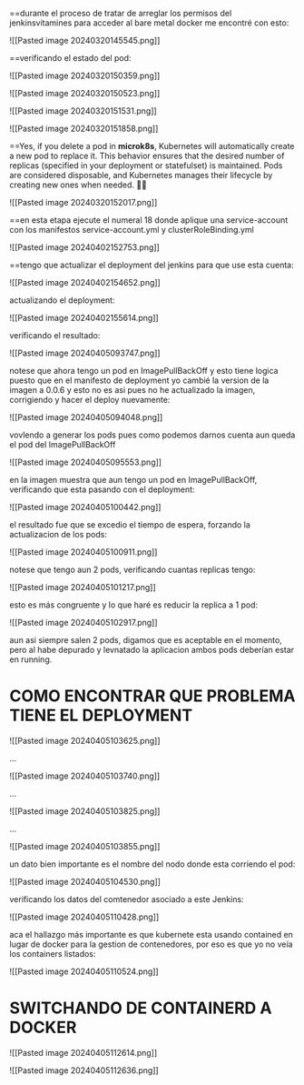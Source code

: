 
==durante el proceso de tratar de arreglar los permisos del jenkinsvitamines para acceder al bare metal docker me encontré con esto:

![[Pasted image 20240320145545.png]]

==verificando el estado del pod:

![[Pasted image 20240320150359.png]]

![[Pasted image 20240320150523.png]]

![[Pasted image 20240320151531.png]]

![[Pasted image 20240320151858.png]]

==Yes, if you delete a pod in **microk8s**, Kubernetes will automatically create a new pod to replace it. This behavior ensures that the desired number of replicas (specified in your deployment or statefulset) is maintained. Pods are considered disposable, and Kubernetes manages their lifecycle by creating new ones when needed. 🚀🌟

![[Pasted image 20240320152017.png]]

==en esta etapa ejecute el numeral 18 donde aplique una service-account con los manifestos service-account.yml y clusterRoleBinding.yml

![[Pasted image 20240402152753.png]]


==tengo que actualizar el deployment del jenkins para que use esta cuenta:

![[Pasted image 20240402154652.png]]


actualizando el deployment:

![[Pasted image 20240402155614.png]]

verificando el resultado:

![[Pasted image 20240405093747.png]]

notese que ahora tengo un pod en ImagePullBackOff y esto tiene logica puesto que en el manifesto de deployment yo cambié la version de la imagen a 0.0.6 y esto no es asi pues no he actualizado la imagen, corrigiendo y hacer el deploy nuevamente:

![[Pasted image 20240405094048.png]]

vovlendo a generar los pods pues como podemos darnos cuenta aun queda el pod del ImagePullBackOff

![[Pasted image 20240405095553.png]]

en la imagen muestra que aun tengo un pod en ImagePullBackOff, verificando que esta pasando con el deployment:

![[Pasted image 20240405100442.png]]

el resultado fue que se excedio el tiempo de espera, forzando la actualizacion de los pods:

![[Pasted image 20240405100911.png]]

notese que tengo aun 2 pods, verificando cuantas replicas tengo:

![[Pasted image 20240405101217.png]]

esto es más congruente y lo que haré es reducir la replica a 1 pod:

![[Pasted image 20240405102917.png]]

aun asi siempre salen 2 pods, digamos que es aceptable en el momento, pero al habe depurado y levnatado la aplicacion ambos pods deberían estar en running.

COMO ENCONTRAR QUE PROBLEMA TIENE EL DEPLOYMENT
=

![[Pasted image 20240405103625.png]]

...

![[Pasted image 20240405103740.png]]

...

![[Pasted image 20240405103825.png]]

...

![[Pasted image 20240405103855.png]]

un dato bien importante es el nombre del nodo donde esta corriendo el pod:

![[Pasted image 20240405104530.png]]

verificando los datos del comtenedor asociado a este Jenkins:

![[Pasted image 20240405110428.png]]

aca el hallazgo más importante es que kubernete esta usando contained en lugar de docker para la gestion de contenedores, por eso es que yo no veía los containers listados:

![[Pasted image 20240405110524.png]]

SWITCHANDO DE CONTAINERD A DOCKER
=

![[Pasted image 20240405112614.png]]

![[Pasted image 20240405112636.png]]
